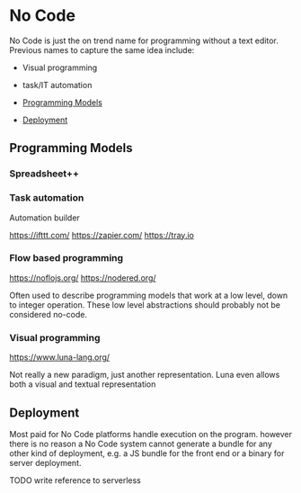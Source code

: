 # No Code

No Code is just the on trend name for programming without a text editor.
Previous names to capture the same idea include:

- Visual programming
- task/IT automation


- [Programming Models](programming-models)
- [Deployment](deployment)

## Programming Models

### Spreadsheet++

### Task automation
Automation builder

https://ifttt.com/ https://zapier.com/ https://tray.io

### Flow based programming

https://noflojs.org/
https://nodered.org/

Often used to describe programming models that work at a low level, down to integer operation.
These low level abstractions should probably not be considered no-code.

### Visual programming

https://www.luna-lang.org/

Not really a new paradigm, just another representation.
Luna even allows both a visual and textual representation

## Deployment

Most paid for No Code platforms handle execution on the program.
however there is no reason a No Code system cannot generate a bundle for any other kind of deployment,
e.g. a JS bundle for the front end or a binary for server deployment.

TODO write reference to serverless
